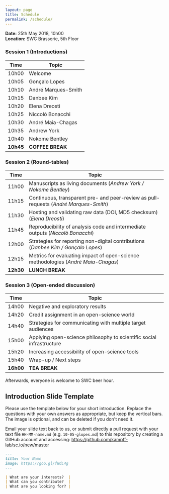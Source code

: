 ```yaml
---
layout: page
title: Schedule
permalink: /schedule/
---
```


 **Date:** 25th May 2018, 10h00  
 **Location:** SWC Brasserie, 5th Floor
 
### Session 1 (Introductions)

|   Time    |  Topic              |
| --------- | ------------------- |
|   10h00   | Welcome             |
|   10h05   | Gonçalo Lopes       |
|   10h10   | André Marques-Smith |
|   10h15   | Danbee Kim          |
|   10h20   | Elena Dreosti       |
|   10h25   | Niccolò Bonacchi    |
|   10h30   | André Maia-Chagas   |
|   10h35   | Andrew York         |
|   10h40   | Nokome Bentley      |
| **10h45** | **COFFEE BREAK**    |

### Session 2 (Round-tables)

|   Time    |  Topic              |
| --------- | ------------------- |
|   11h00   | Manuscripts as living documents (*Andrew York / Nokome Bentley*) |
|   11h15   | Continuous, transparent pre- and peer-review as pull-requests (*André Marques-Smith*) |
|   11h30   | Hosting and validating raw data (DOI, MD5 checksum) (*Elena Dreosti*) |
|   11h45   | Reproducibility of analysis code and intermediate outputs (*Niccolò Bonacchi*) |
|   12h00   | Strategies for reporting non-digital contributions (*Danbee Kim / Gonçalo Lopes*) |
|   12h15   | Metrics for evaluating impact of open-science methodologies (*André Maia-Chagas*) |
| **12h30** | **LUNCH BREAK** |

### Session 3 (Open-ended discussion)

|   Time    |  Topic              |
| --------- | ------------------- |
|   14h00   | Negative and exploratory results |
|   14h20   | Credit assignment in an open-science world |
|   14h40   | Strategies for communicating with multiple target audiences |
|   15h00   | Applying open-science philosophy to scientific social infrastructure |
|   15h20   | Increasing accessibility of open-science tools |
|   15h40   | Wrap-up / Next steps |
| **16h00** | **TEA BREAK** |

Afterwards, everyone is welcome to SWC beer hour.

## Introduction Slide Template 

Please use the template below for your short introduction. Replace the questions with your own answers as appropriate, but keep the vertical bars. The image is optional, and can be deleted if you don't need it.

Email your slide text back to us, or submit directly a pull request with your text file `HH-MM-name.md` (e.g. `10-05-glopes.md`) to this repository by creating a GitHub account and accessing: https://github.com/kampff-lab/sc.io/new/master

```markdown
---
title: Your Name
image: https://goo.gl/fWdL4g
---

| What are your interests?  |
| What can you contribute?  |
| What are you looking for? |

```

